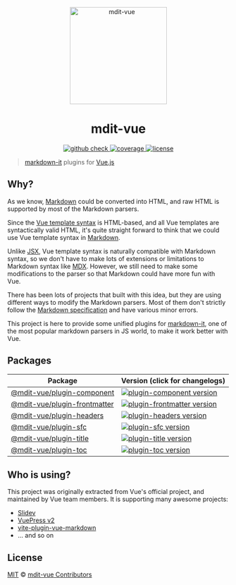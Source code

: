 <p align="center">
  <a href="https://github.com/mdit-vue/mdit-vue" target="_blank">
    <img width="220" src="https://avatars.githubusercontent.com/u/107597382" alt="mdit-vue">
  </a>
</p>

<h1 align="center">
  mdit-vue
</h1>

<p align="center">
  <a href="https://github.com/mdit-vue/mdit-vue/actions/workflows/check.yml" target="_blank">
    <img src="https://github.com/mdit-vue/mdit-vue/actions/workflows/check.yml/badge.svg?branch=main" alt="github check">
  </a>
  <a href="https://coveralls.io/github/mdit-vue/mdit-vue?branch=main" target="_blank">
    <img src="https://coveralls.io/repos/github/mdit-vue/mdit-vue/badge.svg?branch=main" alt="coverage">
  </a>
  <a href="https://github.com/mdit-vue/mdit-vue/blob/main/LICENSE" target="_blank">
    <img src="https://badgen.net/github/license/mdit-vue/mdit-vue" alt="license">
  </a>
</p>

> [markdown-it](https://github.com/markdown-it/markdown-it) plugins for [Vue.js](https://github.com/vuejs/core)

## Why?

As we know, [Markdown](https://www.markdownguide.org/getting-started/) could be converted into HTML, and raw HTML is supported by most of the Markdown parsers.

Since the [Vue template syntax](https://vuejs.org/guide/essentials/template-syntax.html) is HTML-based, and all Vue templates are syntactically valid HTML, it's quite straight forward to think that we could use Vue template syntax in [Markdown](https://en.wikipedia.org/wiki/Markdown).

Unlike [JSX](https://reactjs.org/docs/introducing-jsx.html), Vue template syntax is naturally compatible with Markdown syntax, so we don't have to make lots of extensions or limitations to Markdown syntax like [MDX](https://mdxjs.com/). However, we still need to make some modifications to the parser so that Markdown could have more fun with Vue.

There has been lots of projects that built with this idea, but they are using different ways to modify the Markdown parsers. Most of them don't strictly follow the [Markdown specification](https://commonmark.org/) and have various minor errors.

This project is here to provide some unified plugins for [markdown-it](https://github.com/markdown-it/markdown-it), one of the most popular markdown parsers in JS world, to make it work better with Vue.

## Packages

| Package                                                     | Version (click for changelogs)                                                                                                   |
| ----------------------------------------------------------- | -------------------------------------------------------------------------------------------------------------------------------- |
| [@mdit-vue/plugin-component](packages/plugin-component)     | [![plugin-component version](https://badgen.net/npm/v/@mdit-vue/plugin-component)](packages/plugin-component/CHANGELOG.md)       |
| [@mdit-vue/plugin-frontmatter](packages/plugin-frontmatter) | [![plugin-frontmatter version](https://badgen.net/npm/v/@mdit-vue/plugin-frontmatter)](packages/plugin-frontmatter/CHANGELOG.md) |
| [@mdit-vue/plugin-headers](packages/plugin-headers)         | [![plugin-headers version](https://badgen.net/npm/v/@mdit-vue/plugin-headers)](packages/plugin-headers/CHANGELOG.md)             |
| [@mdit-vue/plugin-sfc](packages/plugin-sfc)                 | [![plugin-sfc version](https://badgen.net/npm/v/@mdit-vue/plugin-sfc)](packages/plugin-sfc/CHANGELOG.md)                         |
| [@mdit-vue/plugin-title](packages/plugin-title)             | [![plugin-title version](https://badgen.net/npm/v/@mdit-vue/plugin-title)](packages/plugin-title/CHANGELOG.md)                   |
| [@mdit-vue/plugin-toc](packages/plugin-toc)                 | [![plugin-toc version](https://badgen.net/npm/v/@mdit-vue/plugin-title)](packages/plugin-toc/CHANGELOG.md)                       |

## Who is using?

This project was originally extracted from Vue's official project, and maintained by Vue team members. It is supporting many awesome projects:

- [Slidev](https://github.com/slidevjs/slidev)
- [VuePress v2](https://github.com/vuepress/vuepress-next)
- [vite-plugin-vue-markdown](https://github.com/antfu/vite-plugin-vue-markdown)
- ... and so on

## License

[MIT](https://github.com/mdit-vue/mdit-vue/blob/main/LICENSE) &copy; [mdit-vue Contributors](https://github.com/mdit-vue/mdit-vue/graphs/contributors)
